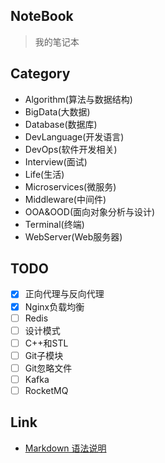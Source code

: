 ## NoteBook

> 我的笔记本

## Category
- Algorithm(算法与数据结构)
- BigData(大数据)
- Database(数据库)
- DevLanguage(开发语言)
- DevOps(软件开发相关)
- Interview(面试)
- Life(生活)
- Microservices(微服务)
- Middleware(中间件)
- OOA&OOD(面向对象分析与设计)
- Terminal(终端)
- WebServer(Web服务器)

## TODO
- [x] 正向代理与反向代理
- [x] Nginx负载均衡
- [ ] Redis
- [ ] 设计模式
- [ ] C++和STL
- [ ] Git子模块
- [ ] Git忽略文件
- [ ] Kafka
- [ ] RocketMQ

## Link
- [Markdown 语法说明][1]

[1]: https://www.appinn.com/markdown/ "[Markdown 语法说明]"

